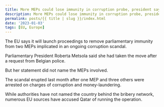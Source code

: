 ```yaml
---
title: More MEPs could lose immunity in corruption probe, president says
description: More MEPs could lose immunity in corruption probe, president says
permalink: posts/{{ title | slug }}/index.html
date: '2023-01-03'
tags: [EU, Europe]
---
```


The EU says it will launch proceedings to remove parliamentary immunity from two MEPs implicated in an ongoing corruption scandal.

Parliamentary President Roberta Metsola said she had taken the move after a request from Belgian police.

But her statement did not name the MEPs involved.

The scandal erupted last month after one MEP and three others were arrested on charges of corruption and money-laundering.

While authorities have not named the country behind the bribery network, numerous EU sources have accused Qatar of running the operation.


